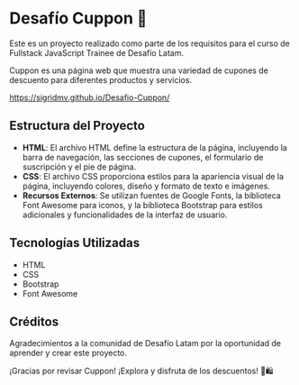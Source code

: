 # Desafío Cuppon 🎫

Este es un proyecto realizado como parte de los requisitos para el curso de Fullstack JavaScript Trainee de Desafío Latam.

Cuppon es una página web que muestra una variedad de cupones de descuento para diferentes productos y servicios.

https://sigridmv.github.io/Desafio-Cuppon/

## Estructura del Proyecto

- **HTML**: El archivo HTML define la estructura de la página, incluyendo la barra de navegación, las secciones de cupones, el formulario de suscripción y el pie de página.
- **CSS**: El archivo CSS proporciona estilos para la apariencia visual de la página, incluyendo colores, diseño y formato de texto e imágenes.
- **Recursos Externos**: Se utilizan fuentes de Google Fonts, la biblioteca Font Awesome para iconos, y la biblioteca Bootstrap para estilos adicionales y funcionalidades de la interfaz de usuario.

## Tecnologías Utilizadas

- HTML
- CSS
- Bootstrap
- Font Awesome

## Créditos

Agradecimientos a la comunidad de Desafío Latam por la oportunidad de aprender y crear este proyecto.

¡Gracias por revisar Cuppon! ¡Explora y disfruta de los descuentos! 🎉🛍️
